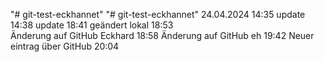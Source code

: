 "# git-test-eckhannet" 
"# git-test-eckhannet" 
24.04.2024 14:35
update 14:38
update 18:41
geändert lokal 18:53  
Änderung auf GitHub Eckhard 18:58
Änderung auf GitHub eh 19:42
Neuer eintrag über GitHub 20:04
